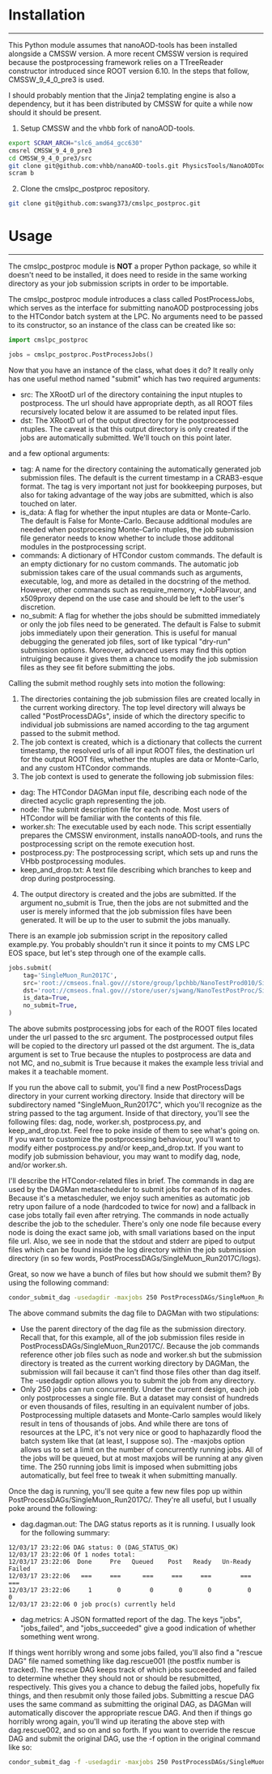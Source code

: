 # Installation
---

This Python module assumes that nanoAOD-tools has been installed alongside a CMSSW version.
A more recent CMSSW version is required because the postprocessing framework relies on a
TTreeReader constructor introduced since ROOT version 6.10. In the steps that follow,
CMSSW_9_4_0_pre3 is used.

I should probably mention that the Jinja2 templating engine is also a dependency, but it
has been distributed by CMSSW for quite a while now should it should be present.

1. Setup CMSSW and the vhbb fork of nanoAOD-tools.

```bash
export SCRAM_ARCH="slc6_amd64_gcc630"
cmsrel CMSSW_9_4_0_pre3
cd CMSSW_9_4_0_pre3/src
git clone git@github.com:vhbb/nanoAOD-tools.git PhysicsTools/NanoAODTools
scram b
```

2. Clone the cmslpc_postproc repository.

```bash
git clone git@github.com:swang373/cmslpc_postproc.git
```

# Usage
---

The cmslpc_postproc module is **NOT** a proper Python package, so while it doesn't need
to be installed, it does need to reside in the same working directory as your job submission
scripts in order to be importable.

The cmslpc_postproc module introduces a class called PostProcessJobs, which serves as the
interface for submitting nanoAOD postprocessing jobs to the HTCondor batch system at the LPC.
No arguments need to be passed to its constructor, so an instance of the class can be created like so:

```python
import cmslpc_postproc

jobs = cmslpc_postproc.PostProcessJobs()
```

Now that you have an instance of the class, what does it do? It really only has one useful method named
"submit" which has two required arguments:

* src: The XRootD url of the directory containing the input ntuples to postprocess. The url should have
appropriate depth, as all ROOT files recursively located below it are assumed to be related input files.
* dst: The XRootD url of the output directory for the postprocessed ntuples. The caveat is that this
output directory is only created if the jobs are automatically submitted. We'll touch on this point later.

and a few optional arguments:

* tag: A name for the directory containing the automatically generated job submission files. The default
is the current timestamp in a CRAB3-esque format. The tag is very important not just for bookkeeping purposes,
but also for taking advantage of the way jobs are submitted, which is also touched on later.
* is_data: A flag for whether the input ntuples are data or Monte-Carlo. The default is False for Monte-Carlo.
Because additional modules are needed when postprocesing Monte-Carlo ntuples, the job submission file generator
needs to know whether to include those additonal modules in the postprocessing script.
* commands: A dictionary of HTCondor custom commands. The default is an empty dictionary for no custom commands.
The automatic job submission takes care of the usual commands such as arguments, executable, log, and more as
detailed in the docstring of the method. However, other commands such as require_memory, +JobFlavour, and x509proxy
depend on the use case and should be left to the user's discretion.
* no_submit: A flag for whether the jobs should be submitted immediately or only the job files need to be generated.
The default is False to submit jobs immediately upon their generation. This is useful for manual debugging the generated
job files, sort of like typical "dry-run" submission options. Moreover, advanced users may find this option intruiging
because it gives them a chance to modify the job submission files as they see fit before submitting the jobs.

Calling the submit method roughly sets into motion the following:
1. The directories containing the job submission files are created locally in the current working directory.
The top level directory will always be called "PostProcessDAGs", inside of which the directory specific to
individual job submissions are named according to the tag argument passed to the submit method.
2. The job context is created, which is a dictionary that collects the current timestamp, the resolved urls of all
input ROOT files, the destination url for the output ROOT files, whether the ntuples are data or Monte-Carlo, and
any custom HTCondor commands.
3. The job context is used to generate the following job submission files:
* dag: The HTCondor DAGMan input file, describing each node of the directed acyclic graph representing the job.
* node: The submit description file for each node. Most users of HTCondor will be familiar with the contents of this file.
* worker.sh: The executable used by each node. This script essentially prepares the CMSSW environment, installs
nanoAOD-tools, and runs the postprocessing script on the remote execution host.
* postprocess.py: The postprocessing script, which sets up and runs the VHbb postprocessing modules.
* keep_and_drop.txt: A text file describing which branches to keep and drop during postprocessing.
4. The output directory is created and the jobs are submitted. If the argument no_submit is True, then the jobs are not
submitted and the user is merely informed that the job submission files have been generated. It will be up to the user
to submit the jobs manually.

There is an example job submission script in the repository called example.py. You probably shouldn't run it since it
points to my CMS LPC EOS space, but let's step through one of the example calls.

```python
jobs.submit(
    tag='SingleMuon_Run2017C',
    src='root://cmseos.fnal.gov///store/group/lpchbb/NanoTestProd010/SingleMuon/Data-NanoCrabProd010/171128_160020/',
    dst='root://cmseos.fnal.gov///store/user/sjwang/NanoTestPostProc/SingleMuon/Data-NanoCrabProd010/Run2017C/',
    is_data=True,
    no_submit=True,
)
```

The above submits postprocessing jobs for each of the ROOT files located under the url passed to the src argument. The postprocessed output files will be copied to the directory url passed ot the dst argument. The is_data argument is set to True because the ntuples to postprocess are data and not MC, and no_submit is True because it makes the example less trivial and makes it a teachable moment.

If you run the above call to submit, you'll find a new PostProcessDags directory in your current working directory. Inside that directory will be subdirectory named "SingleMuon_Run2017C", which you'll recognize as the string passed to the tag argument. Inside of that directory, you'll see the following files: dag, node, worker.sh, postprocess.py, and keep_and_drop.txt. Feel free to poke inside of them to see what's going on. If you want to customize the postprocessing behaviour, you'll want to modify either postprocess.py and/or keep_and_drop.txt. If you want to modify job submission behaviour, you may want to modify dag, node, and/or worker.sh.

I'll describe the HTCondor-related files in brief. The commands in dag are used by the DAGMan metascheduler to submit jobs for each of its nodes. Because it's a metascheduler, we enjoy such amenities as automatic job retry upon failure of a node (hardcoded to twice for now) and a fallback in case jobs totally fail even after retrying. The commands in node actually describe the job to the scheduler. There's only one node file because every node is doing the exact same job, with small variations based on the input file url. Also, we see in node that the stdout and stderr are piped to output files which can be found inside the log directory within the job submission directory (in so few words, PostProcessDAGs/SingleMuon_Run2017C/logs).

Great, so now we have a bunch of files but how should we submit them? By using the following command:

```bash
condor_submit_dag -usedagdir -maxjobs 250 PostProcessDAGs/SingleMuon_Run2017C/dag
```

The above command submits the dag file to DAGMan with two stipulations:
* Use the parent directory of the dag file as the submission directory. Recall that, for this example, all of the job submission files reside in PostProcessDAGs/SingleMuon_Run2017C/. Because the job commands reference other job files such as node and worker.sh but the submission directory is treated as the current working directory by DAGMan, the submission will fail because it can't find those files other than dag itself. The -usedagdir option allows you to submit the job from any directory.
* Only 250 jobs can run concurrently. Under the current design, each job only postprocesses a single file. But a dataset may consist of hundreds or even thousands of files, resulting in an equivalent number of jobs. Postprocessing multiple datasets and Monte-Carlo samples would likely result in tens of thousands of jobs. And while there are tons of resources at the LPC, it's not very nice or good to haphazardly flood the batch system like that (at least, I suppose so). The -maxjobs option allows us to set a limit on the number of concurrently running jobs. All of the jobs will be queued, but at most maxjobs will be running at any given time. The 250 running jobs limit is imposed when submitting jobs automatically, but feel free to tweak it when submitting manually.

Once the dag is running, you'll see quite a few new files pop up within PostProcessDAGs/SingleMuon_Run2017C/. They're all useful, but I usually poke around the following:

* dag.dagman.out: The DAG status reports as it is running. I usually look for the following summary:
```
12/03/17 23:22:06 DAG status: 0 (DAG_STATUS_OK)
12/03/17 23:22:06 Of 1 nodes total:
12/03/17 23:22:06  Done     Pre   Queued    Post   Ready   Un-Ready   Failed
12/03/17 23:22:06   ===     ===      ===     ===     ===        ===      ===
12/03/17 23:22:06     1       0        0       0       0          0        0
12/03/17 23:22:06 0 job proc(s) currently held
```
* dag.metrics: A JSON formatted report of the dag. The keys "jobs", "jobs_failed", and "jobs_succeeded" give a good indication of whether something went wrong.

If things went horribly wrong and some jobs failed, you'll also find a "rescue DAG" file named something like dag.rescue001 (the postfix number is tracked). The rescue DAG keeps track of which jobs succeeded and failed to determine whether they should not or should be resubmitted, respectively. This gives you a chance to debug the failed jobs, hopefully fix things, and then resubmit only those failed jobs. Submitting a rescue DAG uses the same command as submitting the original DAG, as DAGMan will automatically discover the appropriate rescue DAG. And then if things go horribly wrong again, you'll wind up iterating the above step with dag.rescue002, and so on and so forth. If you want to override the rescue DAG and submit the original DAG, use the -f option in the original command like so:

```bash
condor_submit_dag -f -usedagdir -maxjobs 250 PostProcessDAGs/SingleMuon_Run2017C/dag
```
